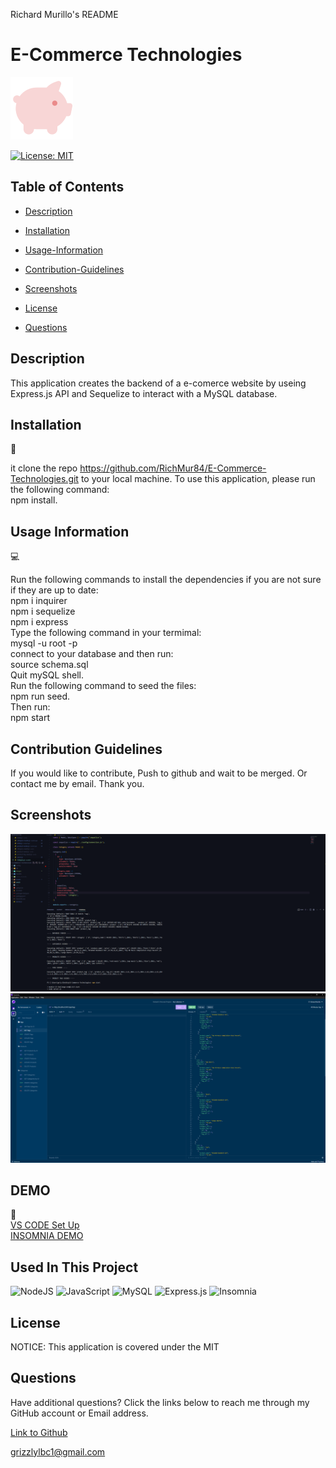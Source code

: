 Richard Murillo's README

 # E-Commerce Technologies
 ![Alt text](image-2.png)

[![License: MIT](https://img.shields.io/badge/License-MIT-yellow.svg)](https://opensource.org/licenses/MIT)

## Table of Contents

 * [Description](#description)

 * [Installation](#installation)

 * [Usage-Information](#usage-information)

 * [Contribution-Guidelines](#contribution-guidelines)

 * [Screenshots](#screenshots)

 * [License](#license)

 * [Questions](#questions)

## Description

This application creates the backend of a e-comerce website by useing Express.js API and Sequelize to interact with a MySQL database.

## Installation
💾 

it clone the repo https://github.com/RichMur84/E-Commerce-Technologies.git to your local machine. To use this application, please run the following command: 
<br>
npm install.

## Usage Information
💻

Run the following commands to install the dependencies if you are not sure if they are up to date:
<br>
npm i inquirer
<br>
npm i sequelize
<br>
npm i express
<br>
 Type the following command in your termimal:
 <br>
 mysql -u root -p 
 <br>
 connect to your database and then run:
 <br>
 source schema.sql 
 <br>
 Quit mySQL shell. 
 <br>
 Run the following command to seed the files:
 <br>
 npm run seed. 
 <br>
 Then run: 
 <br>
 npm start

## Contribution Guidelines

If you would like to contribute, Push to github and wait to be merged. Or contact me by email. Thank you.

## Screenshots
![screenshot](./images/Screenshot3.png) 
<br>
![screenshot](./images/Screenshot2.png)

## DEMO
🎥
<br>
[VS CODE Set Up](https://drive.google.com/file/d/1_JIjxvPF1PyKw-Fk5ds4nYxZimill0Ns/view)
<br>
[INSOMNIA DEMO](https://drive.google.com/file/d/1wbDD2WmOvOEEv_rZ99Pp_yxo31grJ8dA/view)

## Used In This Project
![NodeJS](https://img.shields.io/badge/node.js-6DA55F?style=for-the-badge&logo=node.js&logoColor=white)
![JavaScript](https://img.shields.io/badge/javascript-%23323330.svg?style=for-the-badge&logo=javascript&logoColor=%23F7DF1E)
![MySQL](https://img.shields.io/badge/mysql-%2300f.svg?style=for-the-badge&logo=mysql&logoColor=white)
![Express.js](https://img.shields.io/badge/express.js-%23404d59.svg?style=for-the-badge&logo=express&logoColor=%2361DAFB)
![Insomnia](https://img.shields.io/badge/Insomnia-black?style=for-the-badge&logo=insomnia&logoColor=5849BE)

## License

NOTICE: This application is covered under the MIT

## Questions

Have additional questions? Click the links below to reach me through my GitHub account or Email address.

[Link to Github](https://github.com/https://github.com/RichMur84)

<a href="mailto:grizzlylbc1@gmail.com">grizzlylbc1@gmail.com</a>

